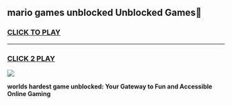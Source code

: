 
## mario games unblocked Unblocked Games👋
<h3>
<a href="https://premium.freeplayer.one?title=mario_games_unblocked&ref=16F">CLICK TO PLAY</a></h3>
<hr>

<h3>
<a href="https://premium.freeplayer.one?title=mario_games_unblocked&ref=16F">CLICK 2 PLAY</a>
  
</h3>

<a href="https://premium.freeplayer.one?title=mario_games_unblocked&ref=16F/"><img src="https://clearcache.store/games.png"></a>


**worlds hardest game unblocked: Your Gateway to Fun and Accessible Online Gaming**
